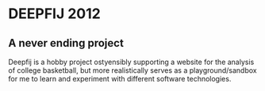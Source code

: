 DEEPFIJ 2012
====================

A never ending project
--------------------


Deepfij is a hobby project ostyensibly supporting a website for the analysis of college basketball, but more 
realistically serves as a playground/sandbox for me to learn and experiment with different software technologies.